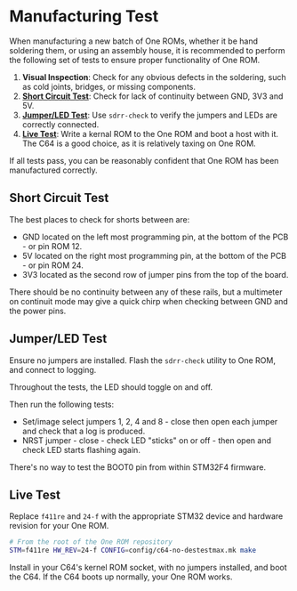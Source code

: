 # Manufacturing Test

When manufacturing a new batch of One ROMs, whether it be hand soldering them, or using an assembly house, it is recommended to perform the following set of tests to ensure proper functionality of One ROM.

1. **Visual Inspection**: Check for any obvious defects in the soldering, such as cold joints, bridges, or missing components.
2. **[Short Circuit Test](#short-circuit-test)**: Check for lack of continuity between GND, 3V3 and 5V.
3. **[Jumper/LED Test](#jumper-led-test)**: Use `sdrr-check` to verify the jumpers and LEDs are correctly connected.
4. **[Live Test](#live-test)**: Write a kernal ROM to the One ROM and boot a host with it.  The C64 is a good choice, as it is relatively taxing on One ROM.

If all tests pass, you can be reasonably confident that One ROM has been manufactured correctly.

## Short Circuit Test

The best places to check for shorts between are:

- GND located on the left most programming pin, at the bottom of the PCB - or pin ROM 12.
- 5V located on the right most programming pin, at the bottom of the PCB - or pin ROM 24.
- 3V3 located as the second row of jumper pins from the top of the board.

There should be no continuity between any of these rails, but a multimeter on continuit mode may give a quick chirp when checking between GND and the power pins.

## Jumper/LED Test

Ensure no jumpers are installed.  Flash the `sdrr-check` utility to One ROM, and connect to logging.

Throughout the tests, the LED should toggle on and off.

Then run the following tests:

- Set/image select jumpers 1, 2, 4 and 8 - close then open each jumper and check that a log is produced.
- NRST jumper - close - check LED "sticks" on or off - then open and check LED starts flashing again.

There's no way to test the BOOT0 pin from within STM32F4 firmware.  

## Live Test

Replace `f411re` and `24-f` with the appropriate STM32 device and hardware revision for your One ROM.

```bash
# From the root of the One ROM repository
STM=f411re HW_REV=24-f CONFIG=config/c64-no-destestmax.mk make
```

Install in your C64's kernel ROM socket, with no jumpers installed, and boot the C64.  If the C64 boots up normally, your One ROM works.
